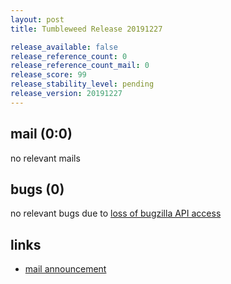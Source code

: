 ```yaml
---
layout: post
title: Tumbleweed Release 20191227

release_available: false
release_reference_count: 0
release_reference_count_mail: 0
release_score: 99
release_stability_level: pending
release_version: 20191227
---
```


## mail (0:0)

no relevant mails

## bugs (0)

<!--more-->

no relevant bugs due to [loss of bugzilla API access](https://bugzilla.opensuse.org/show_bug.cgi?id=1157722)



## links

- [mail announcement](https://lists.opensuse.org/opensuse-factory/2019-12/msg00218.html)
